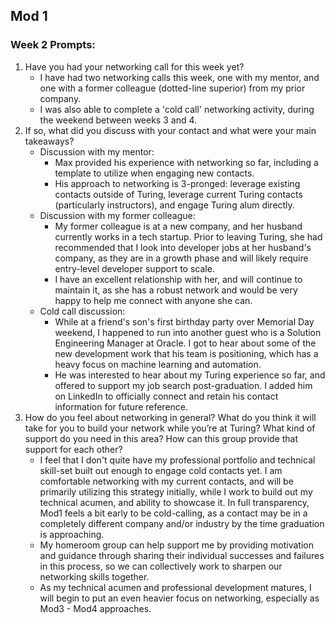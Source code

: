 ## Mod 1
### Week 2 Prompts:



1. Have you had your networking call for this week yet?
    - I have had two networking calls this week, one with my mentor, and one with a former colleague (dotted-line superior) from my prior company.
    - I was also able to complete a 'cold call' networking activity, during the weekend between weeks 3 and 4.
2. If so, what did you discuss with your contact and what were your main takeaways?
    - Discussion with my mentor:
      - Max provided his experience with networking so far, including a template to utilize when engaging new contacts.
      - His approach to networking is 3-pronged: leverage existing contacts outside of Turing, leverage current Turing contacts (particularly instructors), and engage Turing alum directly.
    - Discussion with my former colleague:
      - My former colleague is at a new company, and her husband currently works in a tech startup. Prior to leaving Turing, she had recommended that I look into developer jobs at her husband's company, as they are in a growth phase and will likely require entry-level developer support to scale.
      - I have an excellent relationship with her, and will continue to maintain it, as she has a robust network and would be very happy to help me connect with anyone she can.
    - Cold call discussion:
      - While at a friend's son's first birthday party over Memorial Day weekend, I happened to run into another guest who is a Solution Engineering Manager at Oracle.  I got to hear about some of the new development work that his team is positioning, which has a heavy focus on machine learning and automation.
      - He was interested to hear about my Turing experience so far, and offered to support my job search post-graduation.  I added him on LinkedIn to officially connect and retain his contact information for future reference.
3. How do you feel about networking in general? What do you think it will take for you to build your network while you’re at Turing? What kind of support do you need in this area? How can this group provide that support for each other?
    - I feel that I don't quite have my professional portfolio and technical skill-set built out enough to engage cold contacts yet. I am comfortable networking with my current contacts, and will be primarily utilizing this strategy initially, while I work to build out my technical acumen, and ability to showcase it. In full transparency, Mod1 feels a bit early to be cold-calling, as a contact may be in a completely different company and/or industry by the time graduation is approaching.
    - My homeroom group can help support me by providing motivation and guidance through sharing their individual successes and failures in this process, so we can collectively work to sharpen our networking skills together.
    - As my technical acumen and professional development matures, I will begin to put an even heavier focus on networking, especially as Mod3 - Mod4 approaches.
